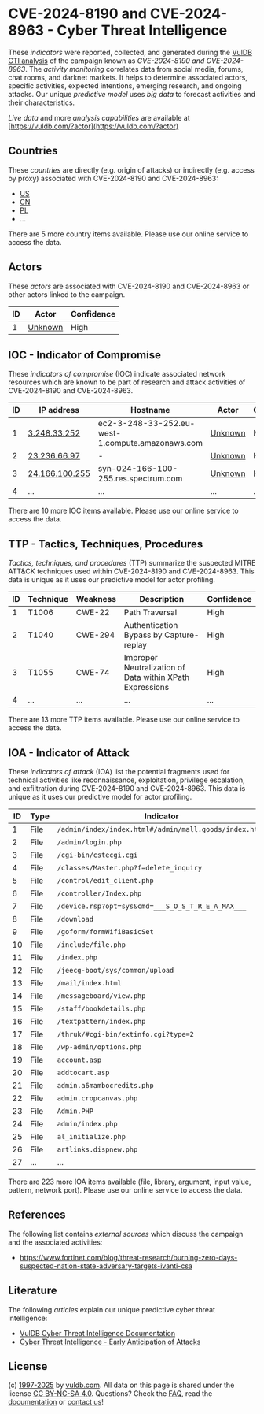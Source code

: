 # CVE-2024-8190 and CVE-2024-8963 - Cyber Threat Intelligence

These _indicators_ were reported, collected, and generated during the [VulDB CTI analysis](https://vuldb.com/?kb.cti) of the campaign known as _CVE-2024-8190 and CVE-2024-8963_. The _activity monitoring_ correlates data from social media, forums, chat rooms, and darknet markets. It helps to determine associated actors, specific activities, expected intentions, emerging research, and ongoing attacks. Our unique _predictive model_ uses _big data_ to forecast activities and their characteristics.

_Live data_ and more _analysis capabilities_ are available at [https://vuldb.com/?actor](https://vuldb.com/?actor)

## Countries

These _countries_ are directly (e.g. origin of attacks) or indirectly (e.g. access by proxy) associated with CVE-2024-8190 and CVE-2024-8963:

* [US](https://vuldb.com/?country.us)
* [CN](https://vuldb.com/?country.cn)
* [PL](https://vuldb.com/?country.pl)
* ...

There are 5 more country items available. Please use our online service to access the data.

## Actors

These _actors_ are associated with CVE-2024-8190 and CVE-2024-8963 or other actors linked to the campaign.

ID | Actor | Confidence
-- | ----- | ----------
1 | [Unknown](https://vuldb.com/?actor.unknown) | High

## IOC - Indicator of Compromise

These _indicators of compromise_ (IOC) indicate associated network resources which are known to be part of research and attack activities of CVE-2024-8190 and CVE-2024-8963.

ID | IP address | Hostname | Actor | Confidence
-- | ---------- | -------- | ----- | ----------
1 | [3.248.33.252](https://vuldb.com/?ip.3.248.33.252) | ec2-3-248-33-252.eu-west-1.compute.amazonaws.com | [Unknown](https://vuldb.com/?actor.unknown) | Medium
2 | [23.236.66.97](https://vuldb.com/?ip.23.236.66.97) | - | [Unknown](https://vuldb.com/?actor.unknown) | High
3 | [24.166.100.255](https://vuldb.com/?ip.24.166.100.255) | syn-024-166-100-255.res.spectrum.com | [Unknown](https://vuldb.com/?actor.unknown) | High
4 | ... | ... | ... | ...

There are 10 more IOC items available. Please use our online service to access the data.

## TTP - Tactics, Techniques, Procedures

_Tactics, techniques, and procedures_ (TTP) summarize the suspected MITRE ATT&CK techniques used within CVE-2024-8190 and CVE-2024-8963. This data is unique as it uses our predictive model for actor profiling.

ID | Technique | Weakness | Description | Confidence
-- | --------- | -------- | ----------- | ----------
1 | T1006 | CWE-22 | Path Traversal | High
2 | T1040 | CWE-294 | Authentication Bypass by Capture-replay | High
3 | T1055 | CWE-74 | Improper Neutralization of Data within XPath Expressions | High
4 | ... | ... | ... | ...

There are 13 more TTP items available. Please use our online service to access the data.

## IOA - Indicator of Attack

These _indicators of attack_ (IOA) list the potential fragments used for technical activities like reconnaissance, exploitation, privilege escalation, and exfiltration during CVE-2024-8190 and CVE-2024-8963. This data is unique as it uses our predictive model for actor profiling.

ID | Type | Indicator | Confidence
-- | ---- | --------- | ----------
1 | File | `/admin/index/index.html#/admin/mall.goods/index.html` | High
2 | File | `/admin/login.php` | High
3 | File | `/cgi-bin/cstecgi.cgi` | High
4 | File | `/classes/Master.php?f=delete_inquiry` | High
5 | File | `/control/edit_client.php` | High
6 | File | `/controller/Index.php` | High
7 | File | `/device.rsp?opt=sys&cmd=___S_O_S_T_R_E_A_MAX___` | High
8 | File | `/download` | Medium
9 | File | `/goform/formWifiBasicSet` | High
10 | File | `/include/file.php` | High
11 | File | `/index.php` | Medium
12 | File | `/jeecg-boot/sys/common/upload` | High
13 | File | `/mail/index.html` | High
14 | File | `/messageboard/view.php` | High
15 | File | `/staff/bookdetails.php` | High
16 | File | `/textpattern/index.php` | High
17 | File | `/thruk/#cgi-bin/extinfo.cgi?type=2` | High
18 | File | `/wp-admin/options.php` | High
19 | File | `account.asp` | Medium
20 | File | `addtocart.asp` | High
21 | File | `admin.a6mambocredits.php` | High
22 | File | `admin.cropcanvas.php` | High
23 | File | `Admin.PHP` | Medium
24 | File | `admin/index.php` | High
25 | File | `al_initialize.php` | High
26 | File | `artlinks.dispnew.php` | High
27 | ... | ... | ...

There are 223 more IOA items available (file, library, argument, input value, pattern, network port). Please use our online service to access the data.

## References

The following list contains _external sources_ which discuss the campaign and the associated activities:

* https://www.fortinet.com/blog/threat-research/burning-zero-days-suspected-nation-state-adversary-targets-ivanti-csa

## Literature

The following _articles_ explain our unique predictive cyber threat intelligence:

* [VulDB Cyber Threat Intelligence Documentation](https://vuldb.com/?kb.cti)
* [Cyber Threat Intelligence - Early Anticipation of Attacks](https://www.scip.ch/en/?labs.20201022)

## License

(c) [1997-2025](https://vuldb.com/?kb.changelog) by [vuldb.com](https://vuldb.com/?kb.about). All data on this page is shared under the license [CC BY-NC-SA 4.0](https://creativecommons.org/licenses/by-nc-sa/4.0/). Questions? Check the [FAQ](https://vuldb.com/?kb.faq), read the [documentation](https://vuldb.com/?kb) or [contact us](https://vuldb.com/?contact)!
